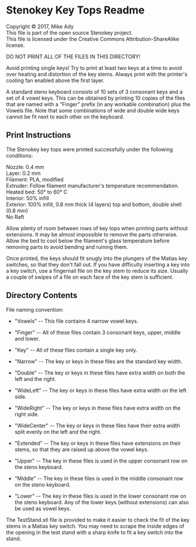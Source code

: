 # Stenokey Key Tops Readme

Copyright © 2017, Mike Ady  
This file is part of the open source Stenokey project.  
This file is licensed under the Creative Commons Attribution-ShareAlike license.

DO NOT PRINT ALL OF THE FILES IN THIS DIRECTORY!

Avoid printing single keys!  Try to print at least two keys at a time 
to avoid over heating and distortion of the key stems.  Always 
print with the printer's cooling fan enabled above the first layer.

A standard steno keyboard consists of 10 sets of 3 consonant keys 
and a set of 4 vowel keys.  This can be obtained by printing 10 
copies of the files that are named with a "Finger" prefix (in any workable combination) plus the Vowels file.  Note that some 
combinations of wide and double wide keys cannot be fit next to 
each other on the keyboard.  

## Print Instructions

The Stenokey key tops were printed successfully under the 
following conditions:

Nozzle:  0.4 mm  
Layer:  0.2 mm  
Filament:  PLA, modified  
Extruder:  Follow filament manufacturer's temperature recommendation.  
Heated bed: 50° to 60° C  
Interior:  50% infill  
Exterior: 100% infill, 0.8 mm thick (4 layers) top and bottom, 
double shell (0.8 mm)  
No Raft

Allow plenty of room between rows of key tops when printing 
parts without extensions.  It may be almost impossible to 
remove the parts otherwise.  Allow the bed to cool below the 
filament's glass temperature before removing parts to avoid 
bending and ruining them. 
  
Once printed, the keys should fit snugly into the plungers of the 
Matias key switches, so that they don't fall out.  If you have difficulty inserting a key into a key switch, use a fingernail 
file on the key stem to reduce its size.  Usually a couple of 
swipes of a file on each face of the key stem is sufficient.

## Directory Contents

File naming convention:

- "Vowels" -- This file contains 4 narrow vowel keys.

- "Finger" -- All of these files contain 3 consonant keys, upper, 
middle and lower.

- "Key" -- All of these files contain a single key only.

- "Narrow" -- The key or keys in these files are the standard key 
width.

- "Double" -- The key or keys in these files have extra width on 
both the left and the right.

- "WideLeft" -- The key or keys in these files have extra width on 
the left side.

- "WideRight" -- The key or keys in these files have extra width on 
the right side.

- "WideCenter" -- The key or keys in these files have their extra 
width split evenly on the left and the right.

- "Extended" -- The key or keys in these files have extensions on 
their stems, so that they are raised up above the vowel keys.

- "Upper" -- The key in these files is used in the upper consonant 
row on the steno keyboard.

- "Middle" -- The key in these files is used in the middle 
consonant row on the steno keyboard.

- "Lower" -- The key in these files is used in the lower consonant 
row on the steno keyboard.  Any of the lower keys (without 
extensions) can also be used as vowel keys.

The TestStand.stl file is provided to make it easier to check the 
fit of the key stems in a Matias key switch.  You may need to 
scrape the inside edges of the opening in the test stand with a 
sharp knife to fit a key switch into the stand.  


